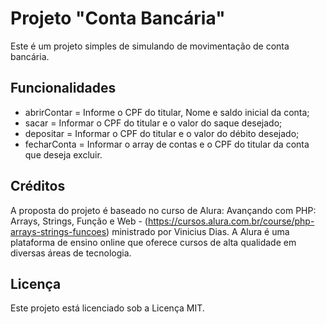 # Projeto "Conta Bancária"

Este é um projeto simples de simulando de movimentação de conta bancária.

## Funcionalidades

- abrirContar = Informe o CPF do titular, Nome e saldo inicial da conta;
- sacar = Informar o CPF do titular e o valor do saque desejado;
- depositar = Informar o CPF do titular e o valor do débito desejado;
- fecharConta =  Informar o array de contas e o CPF do titular da conta que deseja excluir.

## Créditos

A proposta do projeto é baseado no curso de Alura: Avançando com PHP: Arrays, Strings, Função e Web - (https://cursos.alura.com.br/course/php-arrays-strings-funcoes) ministrado por Vinicius Dias. A Alura é uma plataforma de ensino online que oferece cursos de alta qualidade em diversas áreas de tecnologia.

## Licença

Este projeto está licenciado sob a Licença MIT.